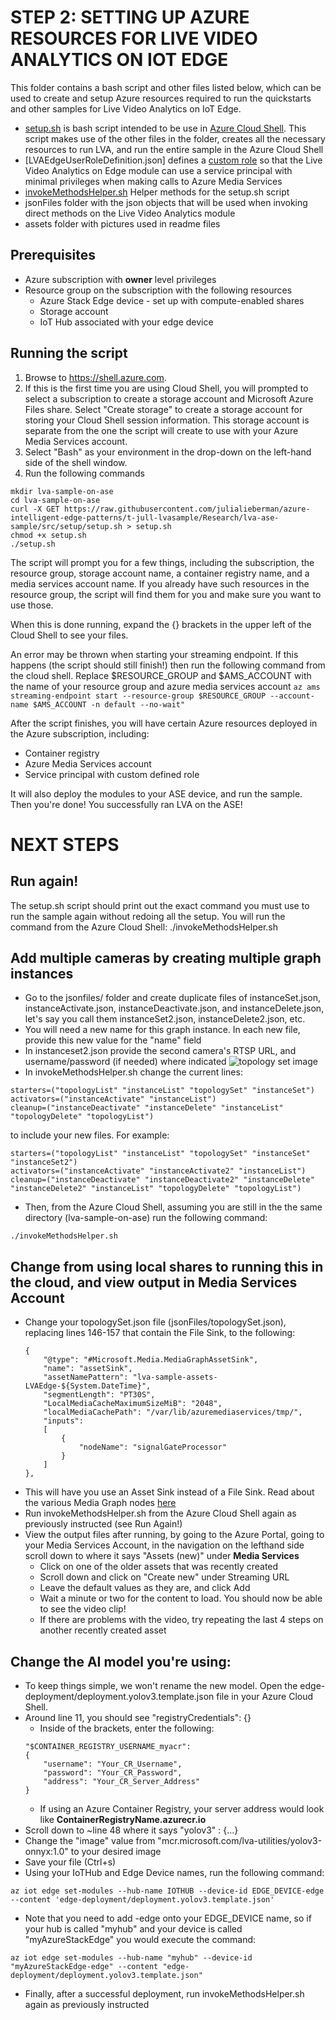 # STEP 2: SETTING UP AZURE RESOURCES FOR LIVE VIDEO ANALYTICS ON IOT EDGE #

This folder contains a bash script and other files listed below, which can be used to create and setup Azure resources required to run the quickstarts and other samples for Live Video Analytics on IoT Edge.

- [setup.sh](https://github.com/julialieberman/azure-intelligent-edge-patterns/blob/t-jull-lvasample/Research/lva-ase-sample/src/setup/setup.sh) is bash script intended to be use in [Azure Cloud Shell](http://shell.azure.com/). This script makes use of the other files in the folder, creates all the necessary resources to run LVA, and run the entire sample in the Azure Cloud Shell
- [LVAEdgeUserRoleDefinition.json] defines a [custom role](https://docs.microsoft.com/azure/role-based-access-control/custom-roles) so that the Live Video Analytics on Edge module can use a service principal with minimal privileges when making calls to Azure Media Services
- [invokeMethodsHelper.sh](https://github.com/julialieberman/azure-intelligent-edge-patterns/blob/t-jull-lvasample/Research/lva-ase-sample/src/setup/invokeMethodsHelper.sh) Helper methods for the setup.sh script
- jsonFiles folder with the json objects that will be used when invoking direct methods on the Live Video Analytics module
- assets folder with pictures used in readme files

## Prerequisites
* Azure subscription with __owner__ level privileges
* Resource group on the subscription with the following resources
    * Azure Stack Edge device - set up with compute-enabled shares
    * Storage account
    * IoT Hub associated with your edge device

## Running the script
1. Browse to https://shell.azure.com.
2. If this is the first time you are using Cloud Shell, you will prompted to select a subscription to create a storage account and Microsoft Azure Files share. Select "Create storage" to create a storage account for storing your Cloud Shell session information. This storage account is separate from the one the script will create to use with your Azure Media Services account.
3. Select "Bash" as your environment in the drop-down on the left-hand side of the shell window.
4. Run the following commands

```
mkdir lva-sample-on-ase
cd lva-sample-on-ase
curl -X GET https://raw.githubusercontent.com/julialieberman/azure-intelligent-edge-patterns/t-jull-lvasample/Research/lva-ase-sample/src/setup/setup.sh > setup.sh
chmod +x setup.sh
./setup.sh
```

The script will prompt you for a few things, including the subscription, the resource group, storage account name, a container registry name, and a media services account name. If you already have such resources in the resource group, the script will find them for you and make sure you want to use those.

When this is done running, expand the {} brackets in the upper left of the Cloud Shell to see your files.

An error may be thrown when starting your streaming endpoint. If this happens (the script should still finish!) then run the following command from the cloud shell. Replace $RESOURCE_GROUP and $AMS_ACCOUNT with the name of your resource group and azure media services account
``` az ams streaming-endpoint start --resource-group $RESOURCE_GROUP --account-name $AMS_ACCOUNT -n default --no-wait" ```

After the script finishes, you will have certain Azure resources deployed in the Azure subscription, including:

* Container registry
* Azure Media Services account
* Service principal with custom defined role

It will also deploy the modules to your ASE device, and run the sample. Then you're done! You successfully ran LVA on the ASE!

# NEXT STEPS #

## Run again! ##
The setup.sh script should print out the exact command you must use to run the sample again without redoing all the setup. You will run the command from the Azure Cloud Shell:
./invokeMethodsHelper.sh

## Add multiple cameras by creating multiple graph instances ##
* Go to the jsonfiles/ folder and create duplicate files of instanceSet.json, instanceActivate.json, instanceDeactivate.json, and instanceDelete.json, let's say you call them instanceSet2.json, instanceDelete2.json, etc.
* You will need a new name for this graph instance. In each new file, provide this new value for the "name" field
* In instanceset2.json provide the second camera's RTSP URL, and username/password (if needed) where indicated ![topology set image](https://github.com/julialieberman/azure-intelligent-edge-patterns/blob/t-jull-lvasample/Research/lva-ase-sample/src/setup/assets/instanceset.PNG)
* In invokeMethodsHelper.sh change the current lines:
```
starters=("topologyList" "instanceList" "topologySet" "instanceSet")
activators=("instanceActivate" "instanceList")
cleanup=("instanceDeactivate" "instanceDelete" "instanceList" "topologyDelete" "topologyList")
```
to include your new files. For example:

```
starters=("topologyList" "instanceList" "topologySet" "instanceSet" "instanceSet2")
activators=("instanceActivate" "instanceActivate2" "instanceList")
cleanup=("instanceDeactivate" "instanceDeactivate2" "instanceDelete" "instanceDelete2" "instanceList" "topologyDelete" "topologyList")

```
* Then, from the Azure Cloud Shell, assuming you are still in the the same directory (lva-sample-on-ase) run the following command:
```
./invokeMethodsHelper.sh
```

## Change from using local shares to running this in the cloud, and view output in Media Services Account ##
* Change your topologySet.json file (jsonFiles/topologySet.json), replacing lines 146-157 that contain the File Sink, to the following:
    ```
    {
        "@type": "#Microsoft.Media.MediaGraphAssetSink",
        "name": "assetSink",
        "assetNamePattern": "lva-sample-assets-LVAEdge-${System.DateTime}",
        "segmentLength": "PT30S",
        "LocalMediaCacheMaximumSizeMiB": "2048",
        "localMediaCachePath": "/var/lib/azuremediaservices/tmp/",
        "inputs": 
        [
            {
                "nodeName": "signalGateProcessor"
            }
        ]
    },
    ```
* This will have you use an Asset Sink instead of a File Sink. Read about the various Media Graph nodes [here](https://docs.microsoft.com/en-us/azure/media-services/live-video-analytics-edge/media-graph-concept#sources-processors-and-sinks)
* Run invokeMethodsHelper.sh from the Azure Cloud Shell again as previously instructed (see Run Again!)
* View the output files after running, by going to the Azure Portal, going to your Media Services Account, in the navigation on the lefthand side scroll down to where it says "Assets (new)" under __Media Services__
    * Click on one of the older assets that was recently created
    * Scroll down and click on "Create new" under Streaming URL
    * Leave the default values as they are, and click Add
    * Wait a minute or two for the content to load. You should now be able to see the video clip!
    * If there are problems with the video, try repeating the last 4 steps on another recently created asset

## Change the AI model you're using: ##
* To keep things simple, we won't rename the new model. Open the edge-deployment/deployment.yolov3.template.json file in your Azure Cloud Shell.
* Around line 11, you should see "registryCredentials": {}
    * Inside of the brackets, enter the following:
    ```
    "$CONTAINER_REGISTRY_USERNAME_myacr": 
    {
        "username": "Your_CR_Username",
        "password": "Your_CR_Password",
        "address": "Your_CR_Server_Address"
    }
    ``` 
    * If using an Azure Container Registry, your server address would look like __ContainerRegistryName.azurecr.io__
* Scroll down to ~line 48 where it says "yolov3" : {...}
* Change the "image" value from "mcr.microsoft.com/lva-utilities/yolov3-onnyx:1.0" to your desired image
* Save your file (Ctrl+s)
* Using your IoTHub and Edge Device names, run the following command:
```
az iot edge set-modules --hub-name IOTHUB --device-id EDGE_DEVICE-edge --content 'edge-deployment/deployment.yolov3.template.json'
```
* Note that you need to add -edge onto your EDGE_DEVICE name, so if your hub is called "myhub" and your device is called "myAzureStackEdge" you would execute the command:
```
az iot edge set-modules --hub-name "myhub" --device-id "myAzureStackEdge-edge" --content "edge-deployment/deployment.yolov3.template.json"
```
* Finally, after a successful deployment, run invokeMethodsHelper.sh again as previously instructed